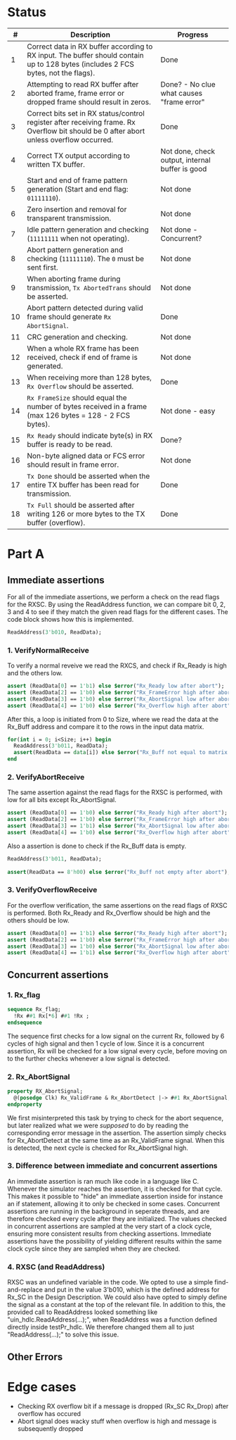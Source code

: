 # Status
| #   | Description                                                                                                                                     | Progress |
|-----|-------------------------------------------------------------------------------------------------------------------------------------------------|----------|
| 1   | Correct data in RX buffer according to RX input. The buffer should contain up to 128 bytes (includes 2 FCS bytes, not the flags).               |   Done   |
| 2   | Attempting to read RX buffer after aborted frame, frame error or dropped frame should result in zeros.                                          |   Done? - No clue what causes "frame error"   |
| 3   | Correct bits set in RX status/control register after receiving frame. Rx Overflow bit should be 0 after abort unless overflow occurred.         |   Done   |
| 4   | Correct TX output according to written TX buffer.                                                                                               |   Not done, check output, internal buffer is good |
| 5   | Start and end of frame pattern generation (Start and end flag: `01111110`).                                                                     |   Not done   |
| 6   | Zero insertion and removal for transparent transmission.                                                                                        |   Not done   |
| 7   | Idle pattern generation and checking (`11111111` when not operating).                                                                           |   Not done - Concurrent?   |
| 8   | Abort pattern generation and checking (`11111110`). The `0` must be sent first.                                                                 |   Not done   |
| 9   | When aborting frame during transmission, `Tx AbortedTrans` should be asserted.                                                                  |   Not done   |
| 10  | Abort pattern detected during valid frame should generate `Rx AbortSignal`.                                                                     |   Done   |
| 11  | CRC generation and checking.                                                                                                                    |   Not done   |
| 12  | When a whole RX frame has been received, check if end of frame is generated.                                                                    |   Not done   |
| 13  | When receiving more than 128 bytes, `Rx Overflow` should be asserted.                                                                           |   Done   |
| 14  | `Rx FrameSize` should equal the number of bytes received in a frame (max 126 bytes = 128 - 2 FCS bytes).                                        |   Not done - easy   |
| 15  | `Rx Ready` should indicate byte(s) in RX buffer is ready to be read.                                                                            |   Done?   |
| 16  | Non-byte aligned data or FCS error should result in frame error.                                                                                |   Not done       |
| 17  | `Tx Done` should be asserted when the entire TX buffer has been read for transmission.                                                          |   Done   |
| 18  | `Tx Full` should be asserted after writing 126 or more bytes to the TX buffer (overflow).                                                       |   Done   |


# Part A

## Immediate assertions

For all of the immediate assertions, we perform a check on the read flags for the RXSC. By using the ReadAddress function, we can compare bit 0, 2, 3 and 4 to see if they match the given read flags for the different cases. The code block shows how this is implemented. 

```SystemVerilog
ReadAddress(3'b010, ReadData); 
```

### 1. VerifyNormalReceive 

To verify a normal reveive we read the RXCS, and check if Rx_Ready is high and the others low.

```SystemVerilog
assert (ReadData[0] == 1'b1) else $error("Rx_Ready low after abort");
assert (ReadData[2] == 1'b0) else $error("Rx_FrameError high after abort");
assert (ReadData[3] == 1'b0) else $error("Rx_AbortSignal low after abort");
assert (ReadData[4] == 1'b0) else $error("Rx_Overflow high after abort");
```

After this, a loop is initiated from 0 to Size, where we read the data at the Rx_Buff address and compare it to the rows in the input data matrix. 

```SystemVerilog
for(int i = 0; i<Size; i++) begin
  ReadAddress(3'b011, ReadData);
  assert(ReadData == data[i]) else $error("Rx_Buff not equal to matrix row %d", i);
end
```


### 2. VerifyAbortReceive

The same assertion against the read flags for the RXSC is performed, with low for all bits except Rx_AbortSignal. 

```SystemVerilog
assert (ReadData[0] == 1'b0) else $error("Rx_Ready high after abort");
assert (ReadData[2] == 1'b0) else $error("Rx_FrameError high after abort");
assert (ReadData[3] == 1'b1) else $error("Rx_AbortSignal low after abort");
assert (ReadData[4] == 1'b0) else $error("Rx_Overflow high after abort");
```

Also a assertion is done to check if the Rx_Buff data is empty. 

```SystemVerilog
ReadAddress(3'b011, ReadData);
    
assert(ReadData == 8'h00) else $error("Rx_Buff not empty after abort");
```

### 3. VerifyOverflowReceive

For the overflow verification, the same assertions on the read flags of RXSC is performed. Both Rx_Ready and Rx_Overflow should be high and the others should be low.

```SystemVerilog
assert (ReadData[0] == 1'b1) else $error("Rx_Ready high after abort");
assert (ReadData[2] == 1'b0) else $error("Rx_FrameError high after abort");
assert (ReadData[3] == 1'b0) else $error("Rx_AbortSignal low after abort");
assert (ReadData[4] == 1'b1) else $error("Rx_Overflow high after abort");
```


## Concurrent assertions

### 1. Rx_flag
```SystemVerilog
sequence Rx_flag;
  !Rx ##1 Rx[*6] ##1 !Rx ;
endsequence
```
The sequence first checks for a low signal on the current Rx, followed by 6 cycles of high signal and then 1 cycle of low. Since it is a concurrent assertion, Rx will be checked for a low signal every cycle, before moving on to the further checks whenever a low signal is detected.

### 2. Rx_AbortSignal
```Systemverilog
property RX_AbortSignal;
  @(posedge Clk) Rx_ValidFrame & Rx_AbortDetect |-> ##1 Rx_AbortSignal;
endproperty
```
We first misinterpreted this task by trying to check for the abort sequence, but later realized what we were *supposed* to do by reading the corresponding error message in the assertion. The assertion simply checks for Rx_AbortDetect at the same time as an Rx_ValidFrame signal. When this is detected, the next cycle is checked for Rx_AbortSignal high.


### 3. Difference between immediate and concurrent assertions
An immediate assertion is ran much like code in a language like C. Whenever the simulator reaches the assertion, it is checked for that cycle. This makes it possible to "hide" an immediate assertion inside for instance an if statement, allowing it to only be checked in some cases. Concurrent assertions are running in the background in seperate threads, and are therefore checked every cycle after they are initialized. The values checked in concurrent assertions are sampled at the very start of a clock cycle, ensuring more consistent results from checking assertions. Immediate assertions have the possibility of yielding different results within the same clock cycle since they are sampled when they are checked.

### 4. RXSC (and ReadAddress)
RXSC was an undefined variable in the code. We opted to use a simple find-and-replace and put in the value 3'b010, which is the defined address for Rx_SC in the Design Description. We could also have opted to simply define the signal as a constant at the top of the relevant file. In addition to this, the provided call to ReadAddress looked something like "uin_hdlc.ReadAddress(...);", when ReadAddress was a function defined directly inside testPr_hdlc. We therefore changed them all to just "ReadAddress(...);" to solve this issue.


## Other Errors


# Edge cases
- Checking RX overflow bit if a message is dropped (Rx_SC Rx_Drop) after overflow has occured 
- Abort signal does wacky stuff when overflow is high and message is subsequently dropped
